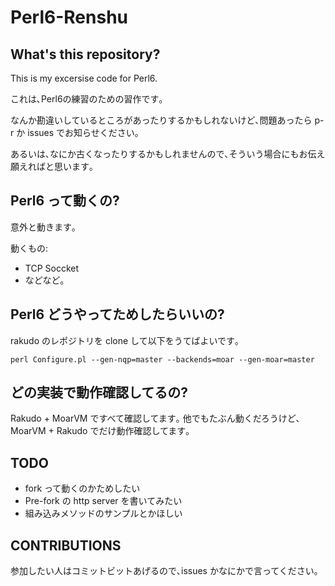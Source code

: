 # Perl6-Renshu

## What's this repository?

This is my excersise code for Perl6.

これは､Perl6の練習のための習作です｡

なんか勘違いしているところがあったりするかもしれないけど､問題あったら p-r か issues でお知らせください｡

あるいは､なにか古くなったりするかもしれませんので､そういう場合にもお伝え願えればと思います｡

## Perl6 って動くの?

意外と動きます｡

動くもの:

  * TCP Soccket
  * などなど｡

## Perl6 どうやってためしたらいいの?

rakudo のレポジトリを clone して以下をうてばよいです｡

    perl Configure.pl --gen-nqp=master --backends=moar --gen-moar=master

## どの実装で動作確認してるの?

Rakudo + MoarVM ですべて確認してます｡
他でもたぶん動くだろうけど､ MoarVM + Rakudo でだけ動作確認してます｡

## TODO

  * fork って動くのかためしたい
  * Pre-fork の http server を書いてみたい
  * 組み込みメソッドのサンプルとかほしい

## CONTRIBUTIONS

参加したい人はコミットビットあげるので､issues かなにかで言ってください｡

